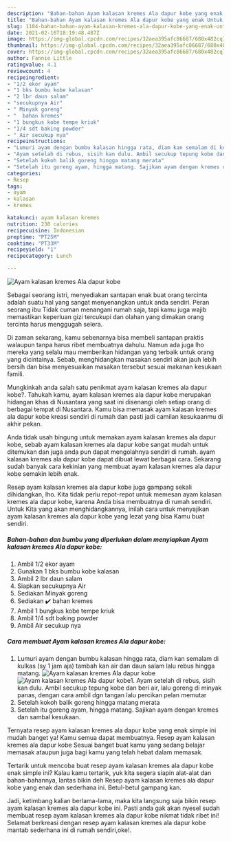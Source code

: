 ```yaml
---
description: "Bahan-bahan Ayam kalasan kremes Ala dapur kobe yang enak Untuk Jualan"
title: "Bahan-bahan Ayam kalasan kremes Ala dapur kobe yang enak Untuk Jualan"
slug: 1104-bahan-bahan-ayam-kalasan-kremes-ala-dapur-kobe-yang-enak-untuk-jualan
date: 2021-02-16T18:19:48.487Z
image: https://img-global.cpcdn.com/recipes/32aea395afc86687/680x482cq70/ayam-kalasan-kremes-ala-dapur-kobe-foto-resep-utama.jpg
thumbnail: https://img-global.cpcdn.com/recipes/32aea395afc86687/680x482cq70/ayam-kalasan-kremes-ala-dapur-kobe-foto-resep-utama.jpg
cover: https://img-global.cpcdn.com/recipes/32aea395afc86687/680x482cq70/ayam-kalasan-kremes-ala-dapur-kobe-foto-resep-utama.jpg
author: Fannie Little
ratingvalue: 4.1
reviewcount: 4
recipeingredient:
- "1/2 ekor ayam"
- "1 bks bumbu kobe kalasan"
- "2 lbr daun salam"
- "secukupnya Air"
- " Minyak goreng"
- "  bahan kremes"
- "1 bungkus kobe tempe kriuk"
- "1/4 sdt baking powder"
- " Air secukup nya"
recipeinstructions:
- "Lumuri ayam dengan bumbu kalasan hingga rata, diam kan semalam di kulkas (sy 1 jam aja) tambah kan air dan daun salam lalu rebus hingga matang."
- "Ayam setelah di rebus, sisih kan dulu. Ambil secukup tepung kobe dan beri air, lalu goreng di minyak panas, dengan cara ambil dgn tangan lalu percikan pelan memutar"
- "Setelah kokoh balik goreng hingga matang merata"
- "Setelah itu goreng ayam, hingga matang. Sajikan ayam dengan kremes dan sambal kesukaan."
categories:
- Resep
tags:
- ayam
- kalasan
- kremes

katakunci: ayam kalasan kremes 
nutrition: 238 calories
recipecuisine: Indonesian
preptime: "PT25M"
cooktime: "PT33M"
recipeyield: "1"
recipecategory: Lunch

---
```



![Ayam kalasan kremes Ala dapur kobe](https://img-global.cpcdn.com/recipes/32aea395afc86687/680x482cq70/ayam-kalasan-kremes-ala-dapur-kobe-foto-resep-utama.jpg)

Sebagai seorang istri, menyediakan santapan enak buat orang tercinta adalah suatu hal yang sangat menyenangkan untuk anda sendiri. Peran seorang ibu Tidak cuman menangani rumah saja, tapi kamu juga wajib memastikan keperluan gizi tercukupi dan olahan yang dimakan orang tercinta harus menggugah selera.

Di zaman  sekarang, kamu sebenarnya bisa membeli santapan praktis walaupun tanpa harus ribet membuatnya dahulu. Namun ada juga lho mereka yang selalu mau memberikan hidangan yang terbaik untuk orang yang dicintainya. Sebab, menghidangkan masakan sendiri akan jauh lebih bersih dan bisa menyesuaikan masakan tersebut sesuai makanan kesukaan famili. 



Mungkinkah anda salah satu penikmat ayam kalasan kremes ala dapur kobe?. Tahukah kamu, ayam kalasan kremes ala dapur kobe merupakan hidangan khas di Nusantara yang saat ini disenangi oleh setiap orang di berbagai tempat di Nusantara. Kamu bisa memasak ayam kalasan kremes ala dapur kobe kreasi sendiri di rumah dan pasti jadi camilan kesukaanmu di akhir pekan.

Anda tidak usah bingung untuk memakan ayam kalasan kremes ala dapur kobe, sebab ayam kalasan kremes ala dapur kobe sangat mudah untuk ditemukan dan juga anda pun dapat mengolahnya sendiri di rumah. ayam kalasan kremes ala dapur kobe dapat dibuat lewat berbagai cara. Sekarang sudah banyak cara kekinian yang membuat ayam kalasan kremes ala dapur kobe semakin lebih enak.

Resep ayam kalasan kremes ala dapur kobe juga gampang sekali dihidangkan, lho. Kita tidak perlu repot-repot untuk memesan ayam kalasan kremes ala dapur kobe, karena Anda bisa membuatnya di rumah sendiri. Untuk Kita yang akan menghidangkannya, inilah cara untuk menyajikan ayam kalasan kremes ala dapur kobe yang lezat yang bisa Kamu buat sendiri.

<!--inarticleads1-->

##### Bahan-bahan dan bumbu yang diperlukan dalam menyiapkan Ayam kalasan kremes Ala dapur kobe:

1. Ambil 1/2 ekor ayam
1. Gunakan 1 bks bumbu kobe kalasan
1. Ambil 2 lbr daun salam
1. Siapkan secukupnya Air
1. Sediakan  Minyak goreng
1. Sediakan  ✔️ bahan kremes
1. Ambil 1 bungkus kobe tempe kriuk
1. Ambil 1/4 sdt baking powder
1. Ambil  Air secukup nya




<!--inarticleads2-->

##### Cara membuat Ayam kalasan kremes Ala dapur kobe:

1. Lumuri ayam dengan bumbu kalasan hingga rata, diam kan semalam di kulkas (sy 1 jam aja) tambah kan air dan daun salam lalu rebus hingga matang.
<img src="https://img-global.cpcdn.com/steps/e3f37541ea841d9e/160x128cq70/ayam-kalasan-kremes-ala-dapur-kobe-langkah-memasak-1-foto.jpg" alt="Ayam kalasan kremes Ala dapur kobe"><img src="https://img-global.cpcdn.com/steps/9fc222e30233793e/160x128cq70/ayam-kalasan-kremes-ala-dapur-kobe-langkah-memasak-1-foto.jpg" alt="Ayam kalasan kremes Ala dapur kobe">1. Ayam setelah di rebus, sisih kan dulu. Ambil secukup tepung kobe dan beri air, lalu goreng di minyak panas, dengan cara ambil dgn tangan lalu percikan pelan memutar
1. Setelah kokoh balik goreng hingga matang merata
1. Setelah itu goreng ayam, hingga matang. Sajikan ayam dengan kremes dan sambal kesukaan.




Ternyata resep ayam kalasan kremes ala dapur kobe yang enak simple ini mudah banget ya! Kamu semua dapat membuatnya. Resep ayam kalasan kremes ala dapur kobe Sesuai banget buat kamu yang sedang belajar memasak ataupun juga bagi kamu yang telah hebat dalam memasak.

Tertarik untuk mencoba buat resep ayam kalasan kremes ala dapur kobe enak simple ini? Kalau kamu tertarik, yuk kita segera siapin alat-alat dan bahan-bahannya, lantas bikin deh Resep ayam kalasan kremes ala dapur kobe yang enak dan sederhana ini. Betul-betul gampang kan. 

Jadi, ketimbang kalian berlama-lama, maka kita langsung saja bikin resep ayam kalasan kremes ala dapur kobe ini. Pasti anda gak akan nyesel sudah membuat resep ayam kalasan kremes ala dapur kobe nikmat tidak ribet ini! Selamat berkreasi dengan resep ayam kalasan kremes ala dapur kobe mantab sederhana ini di rumah sendiri,oke!.

